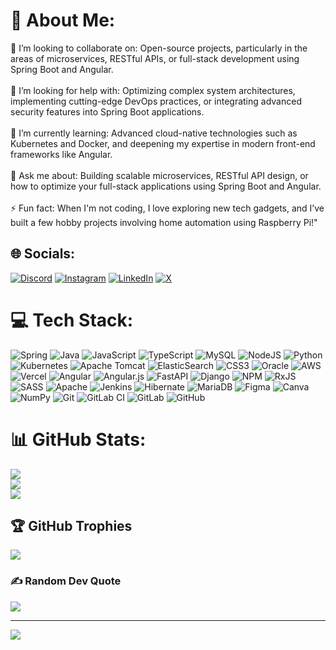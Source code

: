 # 💫 About Me:
👯 I’m looking to collaborate on: Open-source projects, particularly in the areas of microservices, RESTful APIs, or full-stack development using Spring Boot and Angular.<br><br>🤝 I’m looking for help with: Optimizing complex system architectures, implementing cutting-edge DevOps practices, or integrating advanced security features into Spring Boot applications.<br><br>🌱 I’m currently learning: Advanced cloud-native technologies such as Kubernetes and Docker, and deepening my expertise in modern front-end frameworks like Angular.<br><br>💬 Ask me about: Building scalable microservices, RESTful API design, or how to optimize your full-stack applications using Spring Boot and Angular.<br><br>⚡ Fun fact: When I'm not coding, I love exploring new tech gadgets, and I’ve built a few hobby projects involving home automation using Raspberry Pi!"<br>


## 🌐 Socials:
[![Discord](https://img.shields.io/badge/Discord-%237289DA.svg?logo=discord&logoColor=white)](https://discord.gg/AMINEIFR21) [![Instagram](https://img.shields.io/badge/Instagram-%23E4405F.svg?logo=Instagram&logoColor=white)](https://instagram.com/amineifr21) [![LinkedIn](https://img.shields.io/badge/LinkedIn-%230077B5.svg?logo=linkedin&logoColor=white)](https://linkedin.com/in/AmineIfakkir) [![X](https://img.shields.io/badge/X-black.svg?logo=X&logoColor=white)](https://x.com/Amineifr21) 

# 💻 Tech Stack:
![Spring](https://img.shields.io/badge/spring-%236DB33F.svg?style=plastic&logo=spring&logoColor=white) ![Java](https://img.shields.io/badge/java-%23ED8B00.svg?style=plastic&logo=openjdk&logoColor=white) ![JavaScript](https://img.shields.io/badge/javascript-%23323330.svg?style=plastic&logo=javascript&logoColor=%23F7DF1E) ![TypeScript](https://img.shields.io/badge/typescript-%23007ACC.svg?style=plastic&logo=typescript&logoColor=white) ![MySQL](https://img.shields.io/badge/mysql-4479A1.svg?style=plastic&logo=mysql&logoColor=white) ![NodeJS](https://img.shields.io/badge/node.js-6DA55F?style=plastic&logo=node.js&logoColor=white) ![Python](https://img.shields.io/badge/python-3670A0?style=plastic&logo=python&logoColor=ffdd54) ![Kubernetes](https://img.shields.io/badge/kubernetes-%23326ce5.svg?style=plastic&logo=kubernetes&logoColor=white) ![Apache Tomcat](https://img.shields.io/badge/apache%20tomcat-%23F8DC75.svg?style=plastic&logo=apache-tomcat&logoColor=black) ![ElasticSearch](https://img.shields.io/badge/-ElasticSearch-005571?style=plastic&logo=elasticsearch) ![CSS3](https://img.shields.io/badge/css3-%231572B6.svg?style=plastic&logo=css3&logoColor=white) ![Oracle](https://img.shields.io/badge/Oracle-F80000?style=plastic&logo=oracle&logoColor=white) ![AWS](https://img.shields.io/badge/AWS-%23FF9900.svg?style=plastic&logo=amazon-aws&logoColor=white) ![Vercel](https://img.shields.io/badge/vercel-%23000000.svg?style=plastic&logo=vercel&logoColor=white) ![Angular](https://img.shields.io/badge/angular-%23DD0031.svg?style=plastic&logo=angular&logoColor=white) ![Angular.js](https://img.shields.io/badge/angular.js-%23E23237.svg?style=plastic&logo=angularjs&logoColor=white) ![FastAPI](https://img.shields.io/badge/FastAPI-005571?style=plastic&logo=fastapi) ![Django](https://img.shields.io/badge/django-%23092E20.svg?style=plastic&logo=django&logoColor=white) ![NPM](https://img.shields.io/badge/NPM-%23CB3837.svg?style=plastic&logo=npm&logoColor=white) ![RxJS](https://img.shields.io/badge/rxjs-%23B7178C.svg?style=plastic&logo=reactivex&logoColor=white) ![SASS](https://img.shields.io/badge/SASS-hotpink.svg?style=plastic&logo=SASS&logoColor=white) ![Apache](https://img.shields.io/badge/apache-%23D42029.svg?style=plastic&logo=apache&logoColor=white) ![Jenkins](https://img.shields.io/badge/jenkins-%232C5263.svg?style=plastic&logo=jenkins&logoColor=white) ![Hibernate](https://img.shields.io/badge/Hibernate-59666C?style=plastic&logo=Hibernate&logoColor=white) ![MariaDB](https://img.shields.io/badge/MariaDB-003545?style=plastic&logo=mariadb&logoColor=white) ![Figma](https://img.shields.io/badge/figma-%23F24E1E.svg?style=plastic&logo=figma&logoColor=white) ![Canva](https://img.shields.io/badge/Canva-%2300C4CC.svg?style=plastic&logo=Canva&logoColor=white) ![NumPy](https://img.shields.io/badge/numpy-%23013243.svg?style=plastic&logo=numpy&logoColor=white) ![Git](https://img.shields.io/badge/git-%23F05033.svg?style=plastic&logo=git&logoColor=white) ![GitLab CI](https://img.shields.io/badge/gitlab%20CI-%23181717.svg?style=plastic&logo=gitlab&logoColor=white) ![GitLab](https://img.shields.io/badge/gitlab-%23181717.svg?style=plastic&logo=gitlab&logoColor=white) ![GitHub](https://img.shields.io/badge/github-%23121011.svg?style=plastic&logo=github&logoColor=white)
# 📊 GitHub Stats:
![](https://github-readme-stats.vercel.app/api?username=AmineIFAKKIR&theme=merko&hide_border=true&include_all_commits=true&count_private=false)<br/>
![](https://github-readme-streak-stats.herokuapp.com/?user=AmineIFAKKIR&theme=merko&hide_border=true)<br/>
![](https://github-readme-stats.vercel.app/api/top-langs/?username=AmineIFAKKIR&theme=merko&hide_border=true&include_all_commits=true&count_private=false&layout=compact)

## 🏆 GitHub Trophies
![](https://github-profile-trophy.vercel.app/?username=AmineIFAKKIR&theme=merko&no-frame=false&no-bg=false&margin-w=4)

### ✍️ Random Dev Quote
![](https://quotes-github-readme.vercel.app/api?type=vetical&theme=dark)

---
[![](https://visitcount.itsvg.in/api?id=AmineIFAKKIR&icon=2&color=3)](https://visitcount.itsvg.in)

<!-- Proudly created with GPRM ( https://gprm.itsvg.in ) -->
